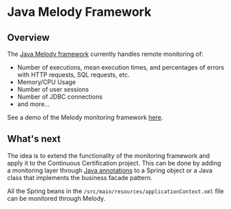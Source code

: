# Java Melody Framework
## Overview
The [Java Melody framework](https://github.com/javamelody/javamelody/wiki) currently handles remote monitoring of:
+ Number of executions, mean execution times, and percentages of errors with HTTP requests, SQL requests, etc.
+ Memory/CPU Usage
+ Number of user sessions
+ Number of JDBC connections
+ and more...

See a demo of the Melody monitoring framework [here](http://javamelody.org/demo/monitoring).
## What's next
The idea is to extend the functionality of the monitoring framework and apply it to the Continuous Certification project. This can be done by adding a monitoring layer through [Java annotations](https://en.wikipedia.org/wiki/Java_annotation) to a Spring object or a Java class that implements the business facade pattern.

All the Spring beans in the `/src/main/resources/applicationContext.xml` file can be monitored through Melody.
